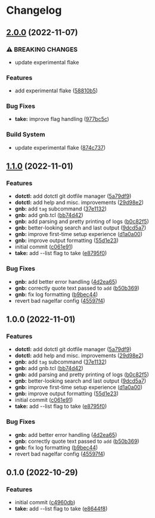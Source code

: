 # Changelog

## [2.0.0](https://github.com/nat-418/grimoire/compare/v1.1.0...v2.0.0) (2022-11-07)


### ⚠ BREAKING CHANGES

* update experimental flake

### Features

* add experimental flake ([58810b5](https://github.com/nat-418/grimoire/commit/58810b5eaf93d55af0e19d55f4ab25bcba619a95))


### Bug Fixes

* **take:** improve flag handling ([977bc5c](https://github.com/nat-418/grimoire/commit/977bc5c35e6dd51b5b18e8a284278d27051e1f48))


### Build System

* update experimental flake ([874c737](https://github.com/nat-418/grimoire/commit/874c737bc43ef4f8f1550fad33cedb4f2fe4b346))

## [1.1.0](https://github.com/nat-418/grimoire/compare/v1.0.0...v1.1.0) (2022-11-01)


### Features

* **dotctl:** add dotctl git dotfile manager ([5a79df9](https://github.com/nat-418/grimoire/commit/5a79df9590aef1c9daab500e0777c37a38a56d98))
* **dotctl:** add help and misc. improvements ([29d98e2](https://github.com/nat-418/grimoire/commit/29d98e27e43e47860a4b2375c48f0c8a311e8a90))
* **gnb:** add `tag` subcommand ([37e1132](https://github.com/nat-418/grimoire/commit/37e1132731d1ed5e0eb667ca10381d7817013908))
* **gnb:** add gnb.tcl ([bb74d42](https://github.com/nat-418/grimoire/commit/bb74d42f2f011e339d334d63f3521c05cdd49a2b))
* **gnb:** add parsing and pretty printing of logs ([b0c82f5](https://github.com/nat-418/grimoire/commit/b0c82f5507135dde10f6ba0a4aa2b200d9a27f0f))
* **gnb:** better-looking search and last output ([9dcd5a7](https://github.com/nat-418/grimoire/commit/9dcd5a78c79a859e0af981ed83881a5e476b8c8e))
* **gnb:** improve first-time setup experience ([d1a0a00](https://github.com/nat-418/grimoire/commit/d1a0a0056f852fd5f06c6e9c0d19774748b743d8))
* **gnb:** improve output formatting ([55d1e23](https://github.com/nat-418/grimoire/commit/55d1e2319b2bf68b496bfba975011498dbe0aead))
* initial commit ([c061e91](https://github.com/nat-418/grimoire/commit/c061e91e89d74430801c0247aaa0b16f091d8301))
* **take:** add --list flag to take ([e8795f0](https://github.com/nat-418/grimoire/commit/e8795f042fc8d7a803a0eb979d3d250585b4237d))


### Bug Fixes

* **gnb:** add better error handling ([4d2ea65](https://github.com/nat-418/grimoire/commit/4d2ea6561f7a89ccc1b462aac4b5fa2b65df96d1))
* **gnb:** correctly quote text passed to `add` ([b50b369](https://github.com/nat-418/grimoire/commit/b50b3699902a492fac3bd47e3630a7bfe0bb7e43))
* **gnb:** fix log formatting ([b9bec44](https://github.com/nat-418/grimoire/commit/b9bec44f5b7581938c54938156460466421cff24))
* revert bad nagelfar config ([45597f4](https://github.com/nat-418/grimoire/commit/45597f45fb9623e300e1a55fb4121c2f0f4f5759))

## 1.0.0 (2022-11-01)


### Features

* **dotctl:** add dotctl git dotfile manager ([5a79df9](https://github.com/nat-418/grimoire/commit/5a79df9590aef1c9daab500e0777c37a38a56d98))
* **dotctl:** add help and misc. improvements ([29d98e2](https://github.com/nat-418/grimoire/commit/29d98e27e43e47860a4b2375c48f0c8a311e8a90))
* **gnb:** add `tag` subcommand ([37e1132](https://github.com/nat-418/grimoire/commit/37e1132731d1ed5e0eb667ca10381d7817013908))
* **gnb:** add gnb.tcl ([bb74d42](https://github.com/nat-418/grimoire/commit/bb74d42f2f011e339d334d63f3521c05cdd49a2b))
* **gnb:** add parsing and pretty printing of logs ([b0c82f5](https://github.com/nat-418/grimoire/commit/b0c82f5507135dde10f6ba0a4aa2b200d9a27f0f))
* **gnb:** better-looking search and last output ([9dcd5a7](https://github.com/nat-418/grimoire/commit/9dcd5a78c79a859e0af981ed83881a5e476b8c8e))
* **gnb:** improve first-time setup experience ([d1a0a00](https://github.com/nat-418/grimoire/commit/d1a0a0056f852fd5f06c6e9c0d19774748b743d8))
* **gnb:** improve output formatting ([55d1e23](https://github.com/nat-418/grimoire/commit/55d1e2319b2bf68b496bfba975011498dbe0aead))
* initial commit ([c061e91](https://github.com/nat-418/grimoire/commit/c061e91e89d74430801c0247aaa0b16f091d8301))
* **take:** add --list flag to take ([e8795f0](https://github.com/nat-418/grimoire/commit/e8795f042fc8d7a803a0eb979d3d250585b4237d))


### Bug Fixes

* **gnb:** add better error handling ([4d2ea65](https://github.com/nat-418/grimoire/commit/4d2ea6561f7a89ccc1b462aac4b5fa2b65df96d1))
* **gnb:** correctly quote text passed to `add` ([b50b369](https://github.com/nat-418/grimoire/commit/b50b3699902a492fac3bd47e3630a7bfe0bb7e43))
* **gnb:** fix log formatting ([b9bec44](https://github.com/nat-418/grimoire/commit/b9bec44f5b7581938c54938156460466421cff24))
* revert bad nagelfar config ([45597f4](https://github.com/nat-418/grimoire/commit/45597f45fb9623e300e1a55fb4121c2f0f4f5759))

## 0.1.0 (2022-10-29)


### Features

* initial commit ([c4960db](https://github.com/nat-418/grimoire/commit/c4960db55d5bf16e007a89ba07e2beea65ff0de2))
* **take:** add --list flag to take ([e8644f8](https://github.com/nat-418/grimoire/commit/e8644f88d7a128f8d074ccd86646cbea12a34cbe))
